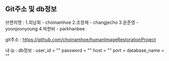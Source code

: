 ## Git주소 및 db정보

브랜치명 : 1.최남회 - choinamhoe 2.조창제 - changjecho 3.윤준영 - yoonjoonyoung 4.박한비 - parkhanbee

git주소 : https://github.com/choinamhoe/humanImageRestorationProject

내 ip :
db정보 :
user_id = ""
password = ""
host = ""
port =
database_name = ""
